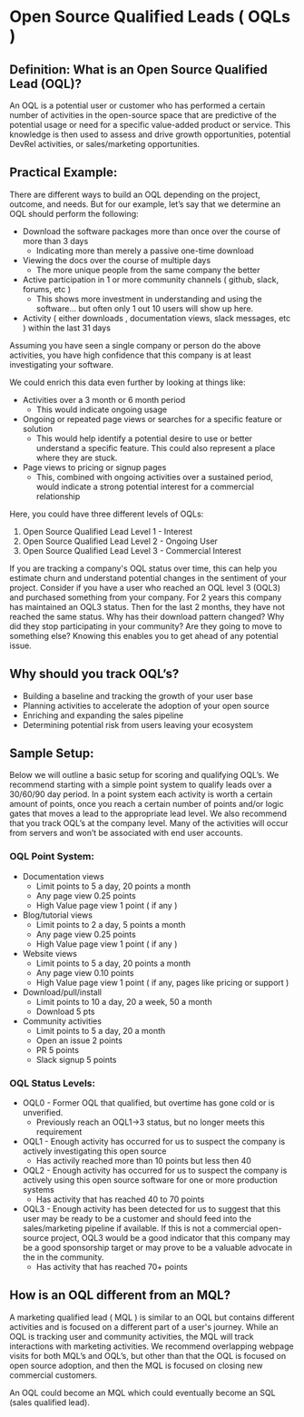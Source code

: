 # Open Source Qualified Leads ( OQLs )

## Definition:  What is an Open Source Qualified Lead (OQL)?

An OQL is a potential user or customer who has performed a certain number of activities in the open-source space that are predictive of the potential usage or need for a specific value-added product or service.  This knowledge is then used to assess and drive growth opportunities, potential DevRel activities, or sales/marketing opportunities. 
 
## Practical Example:

There are different ways to build an OQL depending on the project, outcome, and needs.  But for our example, let’s say that we determine an OQL should perform the following:


- Download the software packages more than once over the course of more than 3 days
  - Indicating more than merely a passive one-time download
- Viewing the docs over the course of multiple days
  - The more unique people from the same company the better
- Active participation in 1 or more community channels ( github, slack, forums, etc )
  - This shows more investment in understanding and using the software… but often only 1 out 10 users will show up here.
- Activity ( either downloads , documentation views, slack messages, etc  ) within the last 31 days

Assuming you have seen a single company or person do the above activities, you have high confidence that this company is at least investigating your software.  

We could enrich this data even further by looking at things like:
- Activities over a 3 month or 6 month period
	- This would indicate ongoing usage
- Ongoing or repeated page views or searches for a specific feature or solution
	- This would help identify a potential desire to use or better understand a specific feature.  This could also represent a place where they are stuck.
- Page views to pricing or signup pages
	- This, combined with ongoing activities over a sustained period, would indicate a strong potential interest for a commercial relationship

Here, you could have three different levels of OQLs:
1. Open Source Qualified Lead Level 1 - Interest
2. Open Source Qualified Lead Level 2 - Ongoing User
3. Open Source Qualified Lead Level 3 - Commercial Interest

If you are tracking a company's OQL status over time, this can help you estimate churn and understand potential changes in the sentiment of your project.  Consider if you have a user who reached an OQL level 3 (OQL3) and purchased something from your company.  For 2 years this company has maintained an OQL3 status.  Then for the last 2 months, they have not reached the same status.  Why has their download pattern changed?  Why did they stop participating in your community?  Are they going to move to something else?  Knowing this enables you to get ahead of any potential issue.  

## Why should you track OQL’s?  
- Building a baseline and tracking the growth of your user base
- Planning activities to accelerate the adoption of your open source 
- Enriching and expanding the sales pipeline
- Determining potential risk from users leaving your ecosystem 


## Sample Setup:
Below we will outline a basic setup for scoring and qualifying OQL’s.   We recommend starting with a simple point system to qualify leads over a 30/60/90 day period.  In a point system each activity is worth a certain amount of points, once you reach a certain number of points and/or logic gates that moves a lead to the appropriate lead level.  We also recommend that you track OQL’s at the company level.  Many of the activities will occur from servers and won’t be associated with end user accounts.  

### OQL Point System:
- Documentation views 
	- Limit points to 5 a day, 20 points a month
	- Any page view 0.25 points 
	- High Value page view 1 point ( if any )
- Blog/tutorial views
	- Limit points to 2 a day, 5 points a month
	- Any page view 0.25 points 
	- High Value page view 1 point ( if any )
- Website views 
	- Limit points to 5 a day, 20 points a month
	- Any page view 0.10 points 
	- High Value page view 1 point ( if any, pages like pricing or support )
- Download/pull/install 
	- Limit points to 10 a day, 20 a week, 50 a month
	- Download 5 pts
- Community activities 
	- Limit points to 5 a day, 20 a month
	- Open an issue 2 points
	- PR 5 points 
	- Slack signup 5 points 

### OQL Status Levels:
- OQL0 - Former OQL that qualified, but overtime has gone cold or is unverified.
	- Previously reach an OQL1->3 status, but no longer meets this requirement
- OQL1 - Enough activity has occurred for us to suspect the company is actively investigating this open source 
	- Has activily reached more than 10 points but less then 40
- OQL2 - Enough activity has occurred for us to suspect the company is actively using this open source software for one or more production systems
	- Has activity that has reached 40 to 70 points 
- OQL3 - Enough activity has been detected for us to suggest that this user may be ready to be a customer and should feed into the sales/marketing pipeline if available.  If this is not a commercial open-source project, OQL3 would be a good indicator that this company may be a good sponsorship target or may prove to be a valuable advocate in the in the community.   
	- Has activity that has reached 70+ points 

## How is an OQL different from an MQL?

A marketing qualified lead ( MQL ) is similar to an OQL but contains different activities and is focused on a different part of a user's journey.  While an OQL is tracking user and community activities, the MQL will track interactions with marketing activities.  We recommend overlapping webpage visits for both MQL’s and OQL’s, but other than that the OQL is focused on open source adoption, and then the MQL is focused on closing new commercial customers.  

An OQL could become an MQL which could eventually become an SQL (sales qualified lead).  
